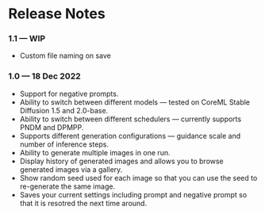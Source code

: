 # Release Notes

### 1.1 — WIP

* Custom file naming on save

### 1.0 — 18 Dec 2022

* Support for negative prompts.
* Ability to switch between different models — tested on CoreML Stable Diffusion 1.5 and 2.0-base.
* Ability to switch between different schedulers — currently supports PNDM and DPMPP.
* Supports different generation configurations — guidance scale and number of inference steps.
* Ability to generate multiple images in one run.
* Display history of generated images and allows you to browse generated images via a gallery.
* Show random seed used for each image so that you can use the seed to re-generate the same image.
* Saves your current settings including prompt and negative prompt so that it is resotred the next time around.